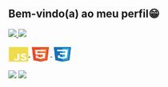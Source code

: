 ## Bem-vindo(a) ao meu perfil😁

 <div>
   <a href="https://github.com/giu-lacerda">
   <img height="180em" src="https://github-readme-stats.vercel.app/api?username=giu-lacerda&show_icons=true&theme=tokyonight&include_all_commits=true&count_private=true"/>
   <img height="180em" src="https://github-readme-stats.vercel.app/api/top-langs/?username=giu-lacerda&layout=compact&langs_count=6&theme=tokyonight"/>
</div>
    
<div style="display: inline_block"><br>
  <img align="center" alt="Js" height="30" width="40" src="https://raw.githubusercontent.com/devicons/devicon/master/icons/javascript/javascript-plain.svg">
  <img align="center" alt="HTML" height="30" width="40" src="https://raw.githubusercontent.com/devicons/devicon/master/icons/html5/html5-original.svg">
  <img align="center" alt="CSS" height="30" width="40" src="https://raw.githubusercontent.com/devicons/devicon/master/icons/css3/css3-original.svg">
</div>
 
<br>
 

 
<div> 
  <a href = "mailto:giu.lacerda@outlook.com"><img src="https://img.shields.io/badge/Outlook-0078D4?style=flat&logo=microsoft-outlook&logoColor=white"></a>
  <a href="https://www.linkedin.com/in/giuliano-lacerda-032436311/" target="_blank"><img src="https://img.shields.io/badge/LinkedIn-0A66C2?style=flat&logo=linkedin&logoColor=white"></a>
</div>
